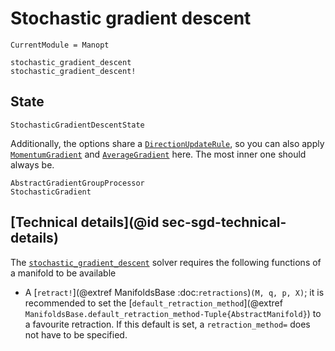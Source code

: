 # Stochastic gradient descent

```@meta
CurrentModule = Manopt
```

```@docs
stochastic_gradient_descent
stochastic_gradient_descent!
```

## State

```@docs
StochasticGradientDescentState
```

Additionally, the options share a [`DirectionUpdateRule`](@ref),
so you can also apply [`MomentumGradient`](@ref) and [`AverageGradient`](@ref) here.
The most inner one should always be.

```@docs
AbstractGradientGroupProcessor
StochasticGradient
```

## [Technical details](@id sec-sgd-technical-details)

The [`stochastic_gradient_descent`](@ref) solver requires the following functions of a manifold to be available

* A [`retract!`](@extref ManifoldsBase :doc:`retractions`)`(M, q, p, X)`; it is recommended to set the [`default_retraction_method`](@extref `ManifoldsBase.default_retraction_method-Tuple{AbstractManifold}`) to a favourite retraction. If this default is set, a `retraction_method=` does not have to be specified.
